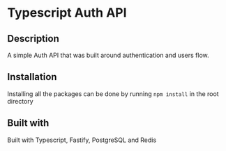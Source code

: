 # Typescript Auth API 

## Description
A simple Auth API that was built around authentication and users flow.

## Installation
Installing all the packages can be done by running `npm install` in the root directory

## Built with
Built with Typescript, Fastify, PostgreSQL and Redis
